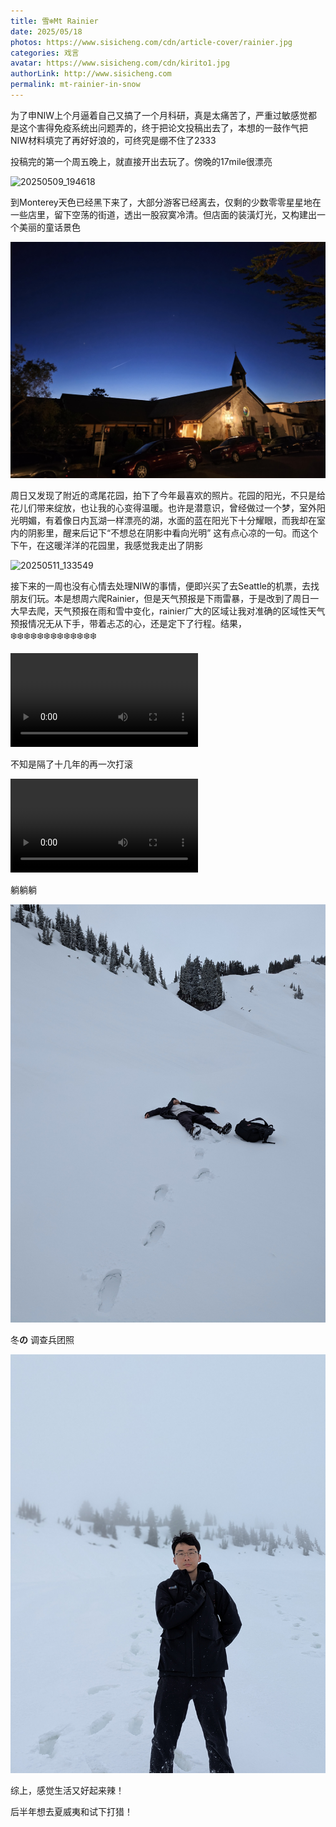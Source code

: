 ```yaml
---
title: 雪❄️Mt Rainier
date: 2025/05/18
photos: https://www.sisicheng.com/cdn/article-cover/rainier.jpg
categories: 戏言
avatar: https://www.sisicheng.com/cdn/kirito1.jpg
authorLink: http://www.sisicheng.com
permalink: mt-rainier-in-snow
---
```


为了申NIW上个月逼着自己又搞了一个月科研，真是太痛苦了，严重过敏感觉都是这个害得免疫系统出问题弄的，终于把论文投稿出去了，本想的一鼓作气把NIW材料填完了再好好浪的，可终究是绷不住了2333

投稿完的第一个周五晚上，就直接开出去玩了。傍晚的17mile很漂亮

![20250509_194618](%E9%9B%AA%E2%9D%84%EF%B8%8FMt%20Rainier/20250509_194618.jpg)

到Monterey天色已经黑下来了，大部分游客已经离去，仅剩的少数零零星星地在一些店里，留下空荡的街道，透出一股寂寞冷清。但店面的装潢灯光，又构建出一个美丽的童话景色

![20250509_204850](%E9%9B%AA%E2%9D%84%EF%B8%8FMt%20Rainier/20250509_204850.jpg)

周日又发现了附近的鸢尾花园，拍下了今年最喜欢的照片。花园的阳光，不只是给花儿们带来绽放，也让我的心变得温暖。也许是潜意识，曾经做过一个梦，室外阳光明媚，有着像日内瓦湖一样漂亮的湖，水面的蓝在阳光下十分耀眼，而我却在室内的阴影里，醒来后记下“不想总在阴影中看向光明” 这有点心凉的一句。而这个下午，在这暖洋洋的花园里，我感觉我走出了阴影

![20250511_133549](%E9%9B%AA%E2%9D%84%EF%B8%8FMt%20Rainier/20250511_133549.jpg)

接下来的一周也没有心情去处理NIW的事情，便即兴买了去Seattle的机票，去找朋友们玩。本是想周六爬Rainier，但是天气预报是下雨雷暴，于是改到了周日一大早去爬，天气预报在雨和雪中变化，rainier广大的区域让我对准确的区域性天气预报情况无从下手，带着忐忑的心，还是定下了行程。结果，❄️❄️❄️❄️❄️❄️❄️❄️❄️❄️❄️❄️❄️

<video src="%E9%9B%AA%E2%9D%84%EF%B8%8FMt%20Rainier/20250518_142959.mp4"></video>

不知是隔了十几年的再一次打滚

<video src="%E9%9B%AA%E2%9D%84%EF%B8%8FMt%20Rainier/PXL_20250518_205246366.mp4"></video>

躺躺躺

![PXL_20250518_203146471](%E9%9B%AA%E2%9D%84%EF%B8%8FMt%20Rainier/PXL_20250518_203146471.jpg)

冬**の** 调查兵团照

![PXL_20250518_210632038.PORTRAIT](%E9%9B%AA%E2%9D%84%EF%B8%8FMt%20Rainier/PXL_20250518_210632038.PORTRAIT.jpg)

综上，感觉生活又好起来辣！

后半年想去夏威夷和试下打猎！
